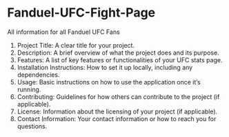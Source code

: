 # Fanduel-UFC-Fight-Page
All information for all Fanduel UFC Fans


1. Project Title: A clear title for your project.
2. Description: A brief overview of what the project does and its purpose.
3. Features: A list of key features or functionalities of your UFC stats page.
4. Installation Instructions: How to set it up locally, including any dependencies.
5. Usage: Basic instructions on how to use the application once it’s running.
6. Contributing: Guidelines for how others can contribute to the project (if applicable).
7. License: Information about the licensing of your project (if applicable).
8. Contact Information: Your contact information or how to reach you for questions.

